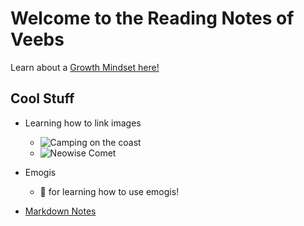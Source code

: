 # Welcome to the Reading Notes of Veebs
Learn about a [Growth Mindset here!](https://vbchomp.github.io/reading-notes/Growth.md)

## Cool Stuff
- Learning how to link images
  - ![Camping on the coast](reading-notes/campcoast.JPG)
  - ![Neowise Comet](reading-notes/neowise.jpeg)

- Emogis
  - :clap: for learning how to use emogis!

- [Markdown Notes](https://vbchomp.github.io/reading-notes/MarkdownNotes.md)



